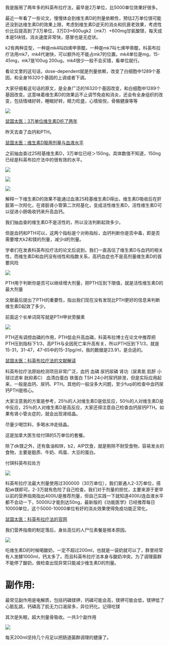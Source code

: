 我是服用了两年多的科英布拉疗法，最早是2万单位，比5000单位效果好很多。

最近一年看了一些论文，慢慢体会到维生素D的剂量依赖性，预估2万单位很可能还没到达维生素D的效果上限，考虑到维生素D逆天的消炎和抗衰老效果，考虑性价比后提高到了3万单位，3万D3+600ugk2（mk7）+600mg甘氨酸镁，每天成本是5块钱，消炎速度非常快，感冒也是无症状。

k2有两种亚型，一种是mk4叫四烯甲萘醌，一种是mk7叫七烯甲萘醌，科英布拉疗法用mk7，mk4代谢快，可以额外吃不能占mk7的位置。mk4单位是mg，15-45mg，mk7是100ug 200ug，mk4很少一般不会买错，看单位就行。

看论文里的这句话，dose-dependent就是剂量依赖，改变了白细胞中1289个基因，和全身16320个基因的上调或者下调。

大家仔细看这句话的原文，是全身广泛的16320个基因改变，和白细胞中1289个基因改变。这意味着维生素D的效果远不止调节免疫和消炎，还会有全身组织的改变，包括情绪好转，睡眠好转，精力旺盛，心情愉悦，骨骼健康等等

![](https://pic3.zhimg.com/v2-f7b65e6c167696e73eab278a5d65791a_1440w.jpg)




[鼠国太医：3万单位维生素D吃了两年](https://zhuanlan.zhihu.com/p/7191954005?utm_psn=1860670482916970496)

昨天去查了血钙和PTH。

[鼠国太医：维生素D服用剂量与血液水平](https://zhuanlan.zhihu.com/p/721004765?utm_psn=1860818018759745536)

之前抽血查过25羟基维生素D，3万单位已经＞150ng，具体数值不知道，150ng已经是科英布拉疗法中的很有效的水平。

![](https://pic4.zhimg.com/v2-8622b73624261512dd7e2bc74d073cfb_1440w.jpg)




![](https://pic3.zhimg.com/v2-fa2b1741f977b61a613c87bab4bcd29e_1440w.jpg)




![](https://pica.zhimg.com/v2-357a6591a9fbcc7b2e58885679b849a6_1440w.jpg)

解释一下维生素D的效果不能通过血液25羟基维生素D得出，维生素D吸收后在肝脏第一次羟化，在肾脏肾小管第二次羟基化，变成活性维生素D，活性维生素D可以促进小肠吸收钙来升高血钙。

我们抽血查的维生素D不是活性的，所以没法判断起效多少。

但是血钙和PTH可以，这两个指标是个对称指标，血钙判断你是否中毒，即是否需要增大k2和镁的剂量，减少d的剂量。

学者们在发表科英布拉疗法的论文后说到，我们一直高估了维生素D与血钙的相关性，而维生素D和血钙没有线性和指数关系，高钙血症也不是高剂量维生素D的首要风险

![](https://pic1.zhimg.com/v2-2a0fd741fd76e78cfbffa0ee8d385f14_1440w.jpg)

PTH用于判断你是否可以继续增大剂量，把PTH压到下限值，就是活性维生素D的最大剂量

文献最后提出了PTH的重要性，指出我们现在没有发现比PTH更好的信息来判断维生素D起效了多少。

前面这个长单词简写就是PTH甲状旁腺素

![](https://pica.zhimg.com/v2-2fd79543acee04bf0fb3c6591c1dd3c8_1440w.jpg)

PTH还有调控血磷的作用，PTH低会升高血磷，科英布拉博士在论文中推荐把PTH压到指标下1/3，高PTH与全因死亡率升高有关，所以PTH压到下1/3，就是15-31，31-47，47-65中的15-31pg/ml，我的数据是23.91，是合适的。

[鼠国太医：科英布拉疗法的文献解读](https://zhuanlan.zhihu.com/p/15832028470?utm_psn=1860664729351090176)

科英布拉疗法原始检测项目非常广泛，血钙 血磷 尿钙尿磷 肾功（尿素氮 肌酐 小球过滤率 胱抑素C） 血清白蛋白 铁蛋白 TSH 24小时尿钙排泄，但是实际应用起来，一般是血钙、尿钙、PTH。其他的一般没多大问题，至少fuqi的检查中血钙尿钙PTH是核心。

大家注意我的方案是参考，25％的人对维生素D是低反应，50％的人对维生素D是中反应，25％的人对维生素D是高反应，大家还得注意自己检查血钙尿钙PTH。如果有肾小管炎症的，就会出现肾结晶。

尽量少喝饮料，多喝水冲走结晶。

这是加拿大医生给付琪的5万单位的套餐。

除了dk镁之外，还有鱼油和锌，b2，AIP饮食，就是剔除不耐受食物，容易发炎的食物，主要是麸质、牛奶、鸡蛋、大豆的蛋白。

付琪科英布拉处方

![](https://pic2.zhimg.com/v2-48617cb2506514cbb40c61db12b541b7_1440w.jpg)

科英布拉疗法最大剂量使用过300000（30万单位），我们普通人2-3万单位，搭配ak镁即可。2-3万就有危险了自己检查。我们对于剂量的担忧，主要来源于更早以前的营养指南指出400IU是推荐剂量，但自己实践一下就知道400IU连血液水平都不会动一下，5000IU才能到达50ng，最新版的《功能医学》已经推荐每日10000单位，这个5000-10000单位有好的消炎效果使得免疫功能正常化。

[鼠国太医：科英布拉疗法的官网](https://zhuanlan.zhihu.com/p/17382991671?utm_psn=1860728559087259651)

我们营养指南的制定落后，身处高位的人尸位素餐是根本原因。

![](https://pic4.zhimg.com/v2-1b7a9103561a940a47610f7e79c9c081_1440w.jpg)

吃维生素D的时候喝酸奶，一定不超过200ml，也就是一袋奶就可以了，群里经常有人发酵1000ml，钙太多了。而且科英布拉疗法本身与酸奶冲突，为了调理菌群不能停了酸奶，做检查出现异常只能减少维生素D的剂量。

# 副作用:

最常见副作用是电解质，包括钙磷镁钾，钙磷可能会高，镁钾可能会低，镁钾低了心脏乱跳，钙磷高了肌无力口渴尿多，异位钙化。记得吃镁

其次是失眠，超大剂量骨吸收。一共3个副作用

![](https://pic4.zhimg.com/v2-b35add007d5cea2b8439adb9edc132c3_1440w.jpg)

每天200ml坚持几个月足以把肠道菌群调理的健康了。
